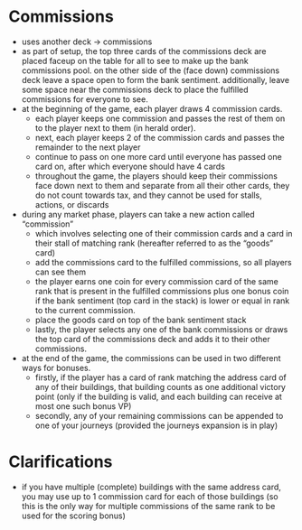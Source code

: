 Commissions
===========

- uses another deck → commissions
- as part of setup, the top three cards of the commissions deck are placed faceup on the table for all to see to make up the bank commissions pool. on the other side of the (face down) commissions deck leave a space open to form the bank sentiment. additionally, leave some space near the commissions deck to place the fulfilled commissions for everyone to see.
- at the beginning of the game, each player draws 4 commission cards.
    - each player keeps one commission and passes the rest of them on to the player next to them (in herald order).
    - next, each player keeps 2 of the commission cards and passes the remainder to the next player
    - continue to pass on one more card until everyone has passed one card on, after which everyone should have 4 cards
    - throughout the game, the players should keep their commissions face down next to them and separate from all their other cards, they do not count towards tax, and they cannot be used for stalls, actions, or discards
- during any market phase, players can take a new action called “commission”
    - which involves selecting one of their commission cards and a card in their stall of matching rank (hereafter referred to as the “goods” card)
    - add the commissions card to the fulfilled commissions, so all players can see them
    - the player earns one coin for every commission card of the same rank that is present in the fulfilled commissions plus one bonus coin if the bank sentiment (top card in the stack) is lower or equal in rank to the current commission.
    - place the goods card on top of the bank sentiment stack
    - lastly, the player selects any one of the bank commissions or draws the top card of the commissions deck and adds it to their other commissions.
- at the end of the game, the commissions can be used in two different ways for bonuses.
    - firstly, if the player has a card of rank matching the address card of any of their buildings, that building counts as one additional victory point (only if the building is valid, and each building can receive at most one such bonus VP)
    - secondly, any of your remaining commissions can be appended to one of your journeys (provided the journeys expansion is in play)


# Clarifications

- if you have multiple (complete) buildings with the same address card, you may use up to 1 commission card for each of those buildings (so this is the only way for multiple commissions of the same rank to be used for the scoring bonus)

